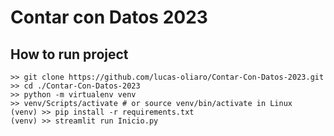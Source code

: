 # Contar con Datos 2023

## How to run project

```shell
>> git clone https://github.com/lucas-oliaro/Contar-Con-Datos-2023.git
>> cd ./Contar-Con-Datos-2023
>> python -m virtualenv venv
>> venv/Scripts/activate # or source venv/bin/activate in Linux
(venv) >> pip install -r requirements.txt
(venv) >> streamlit run Inicio.py
```